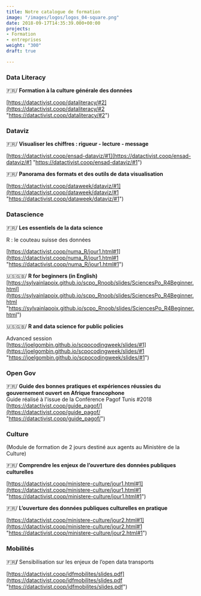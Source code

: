 ```yaml
---
title: Notre catalogue de formation
image: "/images/logos/logos_04-square.png"
date: 2018-09-17T14:35:39.000+00:00
projects:
- Formation
- entreprises
weight: "300"
draft: true

---
```

### Data Literacy

🇫🇷/ **Formation à la culture générale des données** 

[https://datactivist.coop/dataliteracy/#2](https://datactivist.coop/dataliteracy/#2 "https://datactivist.coop/dataliteracy/#2")

### Dataviz

🇫🇷/ **Visualiser les chiffres : rigueur - lecture - message** 

[https://datactivist.coop/ensad-dataviz/#1](https://datactivist.coop/ensad-dataviz/#1 "https://datactivist.coop/ensad-dataviz/#1")

🇫🇷/ **Panorama des formats et des outils de data visualisation**

[https://datactivist.coop/dataweek/dataviz/#1](https://datactivist.coop/dataweek/dataviz/#1 "https://datactivist.coop/dataweek/dataviz/#1")

### Datascience

🇫🇷/ **Les essentiels de la data science**

R : le couteau suisse des données

[https://datactivist.coop/numa_R/jour1.html#1](https://datactivist.coop/numa_R/jour1.html#1 "https://datactivist.coop/numa_R/jour1.html#1")   
  
🇺🇸🇬🇧/ **R for beginners (in English)**  
[https://sylvainlapoix.github.io/scpo_Rnoob/slides/SciencesPo_R4Beginner.html](https://sylvainlapoix.github.io/scpo_Rnoob/slides/SciencesPo_R4Beginner.html "https://sylvainlapoix.github.io/scpo_Rnoob/slides/SciencesPo_R4Beginner.html")

  
🇺🇸🇬🇧/ **R and data science for public policies**

Advanced session   
[https://joelgombin.github.io/scpocodingweek/slides/#1](https://joelgombin.github.io/scpocodingweek/slides/#1 "https://joelgombin.github.io/scpocodingweek/slides/#1")

###  Open Gov

  
🇫🇷/ **Guide des bonnes pratiques et expériences réussies du gouvernement ouvert en Afrique francophone**  
Guide réalisé à l'issue de la Conférence Pagof Tunis #2018  
[https://datactivist.coop/guide_pagof/](https://datactivist.coop/guide_pagof/ "https://datactivist.coop/guide_pagof/")

### Culture

(Module de formation de 2 jours destiné aux agents au Ministère de la Culture)

🇫🇷/ **Comprendre les enjeux de l’ouverture des données publiques culturelles** 

[https://datactivist.coop/ministere-culture/jour1.html#1](https://datactivist.coop/ministere-culture/jour1.html#1 "https://datactivist.coop/ministere-culture/jour1.html#1")

🇫🇷/ **L’ouverture des données publiques culturelles en pratique** 

[https://datactivist.coop/ministere-culture/jour2.html#1](https://datactivist.coop/ministere-culture/jour2.html#1 "https://datactivist.coop/ministere-culture/jour2.html#1")

### Mobilités

🇫🇷**/** Sensibilisation sur les enjeux de l’open data transports

[https://datactivist.coop/idfmobilites/slides.pdf](https://datactivist.coop/idfmobilites/slides.pdf "https://datactivist.coop/idfmobilites/slides.pdf")